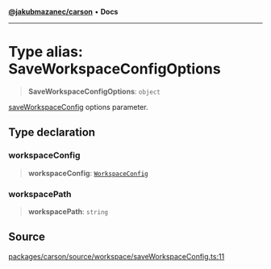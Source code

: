 [**@jakubmazanec/carson**](../README.md) • **Docs**

---

# Type alias: SaveWorkspaceConfigOptions

> **SaveWorkspaceConfigOptions**: `object`

[saveWorkspaceConfig](../functions/saveWorkspaceConfig.md) options parameter.

## Type declaration

### workspaceConfig

> **workspaceConfig**: [`WorkspaceConfig`](WorkspaceConfig.md)

### workspacePath

> **workspacePath**: `string`

## Source

[packages/carson/source/workspace/saveWorkspaceConfig.ts:11](https://github.com/jakubmazanec/js-tools/blob/7be96c9bc335915647cfe729050b17fe2580309a/packages/carson/source/workspace/saveWorkspaceConfig.ts#L11)
